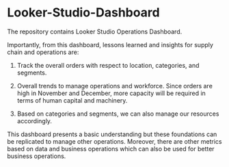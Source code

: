 # Looker-Studio-Dashboard
The repository contains Looker Studio Operations Dashboard.

Importantly, from this dashboard, lessons learned and insights for supply chain and operations are:

1. Track the overall orders with respect to location, categories, and segments. 

2. Overall trends to manage operations and workforce. Since orders are high in November and December, more capacity will be required in terms of human capital and machinery.

3. Based on categories and segments, we can also manage our resources accordingly. 

This dashboard presents a basic understanding but these foundations can be replicated to manage other operations. Moreover, there are other metrics based on data and business operations which can also be used for better business operations. 
